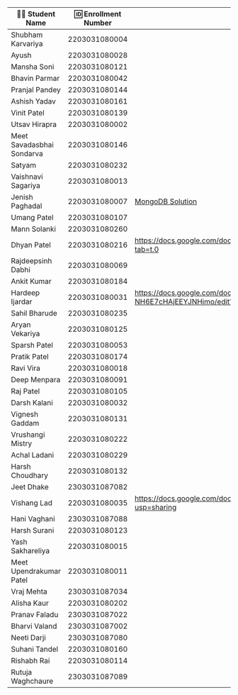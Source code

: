 | 👩‍🎓 Student Name | 🆔 Enrollment Number | MongoDB Queries |
|-----------------|-------------------|----------------|
| Shubham Karvariya | 2203031080004 | |
| Ayush | 2203031080028 | |
| Mansha Soni | 2203031080121 | |
| Bhavin Parmar | 2203031080042 | |
| Pranjal Pandey | 2203031080144 | |
| Ashish Yadav | 2203031080161 | |
| Vinit Patel | 2203031080139 | |
| Utsav Hirapra | 2203031080002 | |
| Meet Savadasbhai Sondarva | 2203031080146 | |
| Satyam | 2203031080232 | |
| Vaishnavi Sagariya | 2203031080013 | |
| Jenish Paghadal | 2203031080007 | [MongoDB Solution](https://github.com/ItsJESH/WDF_Test/blob/main/Mongo.MD) |
| Umang Patel | 2203031080107 | |
| Mann Solanki | 2203031080260 | |
| Dhyan Patel | 2203031080216 | https://docs.google.com/document/d/1GmuYY_yYDdq7YCjoSbFNyRfdUvSuJQPJpsqZ3FpZHn4/edit?tab=t.0 |
| Rajdeepsinh Dabhi | 2203031080069 | |
| Ankit Kumar | 2203031080184 | |
| Hardeep Ijardar | 2203031080031 | https://docs.google.com/document/d/1cwMr9WZIDNc7q9nv2LqMKa2A-NH6E7cHAjEEYJNHjmo/edit?usp=sharing |
| Sahil Bharude | 2203031080235 | |
| Aryan Vekariya | 2203031080125 | |
| Sparsh Patel | 2203031080053 | |
| Pratik Patel | 2203031080174 | |
| Ravi Vira | 2203031080018 | |
| Deep Menpara | 2203031080091 | |
| Raj Patel | 2203031080105 | |
| Darsh Kalani | 2203031080032 | |
| Vignesh Gaddam | 2203031080131 | |
| Vrushangi Mistry | 2203031080222 | |
| Achal Ladani | 2203031080229 | |
| Harsh Choudhary | 2203031080132 | |
| Jeet Dhake | 2303031087082 | |
| Vishang Lad | 2203031080035 |https://docs.google.com/document/d/1LRBaRF6HbEFMEbys5nCuINF66FzM9BwteG40bqntpag/edit?usp=sharing |
| Hani Vaghani | 2303031087088 | |
| Harsh Surani | 2203031080123 | |
| Yash Sakhareliya | 2203031080015 | |
| Meet Upendrakumar Patel | 2203031080011 | |
| Vraj Mehta | 2303031087034 | |
| Alisha Kaur | 2203031080202 | |
| Pranav Faladu | 2303031087022 | |
| Bharvi Valand | 2303031087002 | |
| Neeti Darji | 2303031087080 | |
| Suhani Tandel | 2203031080160 | |
| Rishabh Rai | 2203031080114 | |
| Rutuja Waghchaure | 2303031087089 | |
